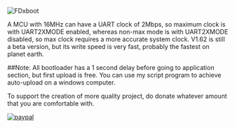![FDxboot](https://github.com/flyandancexo/FDxboot/assets/66555404/83d59ccd-a65c-4e93-824f-3d62e073551f)

A MCU with 16MHz can have a UART clock of 2Mbps, so maximum clock is with UART2XMODE enabled, whereas non-max mode is with UART2XMODE disabled, so max clock requires a more accurate system clock. V1.62 is still a beta version, but its write speed is very fast, probably the fastest on planet earth.

##Note:
All bootloader has a 1 second delay before going to application section, but first upload is free. You can use my script program to achieve auto-upload on a windows computer. 


To support the creation of more quality project, do donate whatever amount that you are comfortable with.

[![paypal](https://www.paypalobjects.com/en_US/i/btn/btn_donateCC_LG.gif)](https://paypal.me/flyandance?country.x=US&locale.x=en_US)
